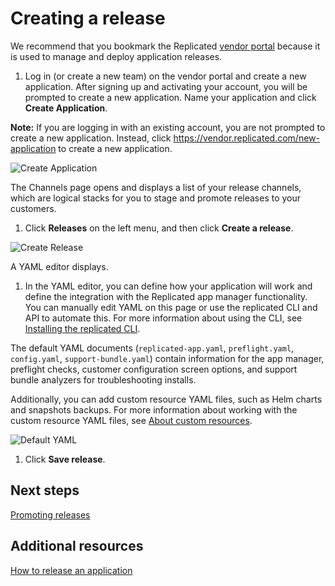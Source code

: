 # Creating a release

We recommend that you bookmark the Replicated [vendor portal](https://vendor.replicated.com) because it is used to manage and deploy application releases.

1. Log in (or create a new team) on the vendor portal and create a new application. After signing up and activating your account, you will be prompted to create a new application. Name your application and click **Create Application**.

  **Note:** If you are logging in with an existing account, you are not prompted to create a new application. Instead, click https://vendor.replicated.com/new-application to create a new application.

  ![Create Application](/images/guides/kots/create-application.png)

  The Channels page opens and displays a list of your release channels, which are logical stacks for you to stage and promote releases to your customers.

1. Click **Releases** on the left menu, and then click **Create a release**.

  ![Create Release](/images/guides/kots/create-release.png)

  A YAML editor displays.

1. In the YAML editor, you can define how your application will work and define the integration with the Replicated app manager functionality. You can manually edit YAML on this page or use the replicated CLI and API to automate this. For more information about using the CLI, see [Installing the replicated CLI](../reference/replicated-cli-installing).

  The default YAML documents (`replicated-app.yaml`, `preflight.yaml`, `config.yaml`, `support-bundle.yaml`) contain information for the app manager, preflight checks, customer configuration screen options, and support bundle analyzers for troubleshooting installs.

  Additionally, you can add custom resource YAML files, such as Helm charts and snapshots backups. For more information about working with the custom resource YAML files, see [About custom resources](custom-resource-about).

  ![Default YAML](/images/guides/kots/default-yaml.png)

1. Click **Save release**.

## Next steps

[Promoting releases](releases-promoting)

## Additional resources

[How to release an application](releases-workflow)
